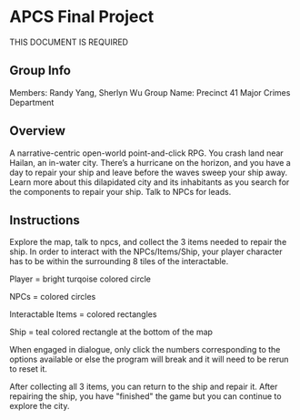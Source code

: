 # APCS Final Project
THIS DOCUMENT IS REQUIRED
## Group Info
Members: Randy Yang, Sherlyn Wu
Group Name: Precinct 41 Major Crimes Department

## Overview
A narrative-centric open-world point-and-click RPG. You crash land near Hailan, an in-water city. There’s a hurricane on the horizon, and you have a day to repair your ship and leave before the waves sweep your ship away. Learn more about this dilapidated city and its inhabitants as you search for the components to repair your ship. Talk to NPCs for leads.

## Instructions
Explore the map, talk to npcs, and collect the 3 items needed to repair the ship. In order to interact with the NPCs/Items/Ship, your player character has to be within the surrounding 8 tiles of the interactable.

Player = bright turqoise colored circle

NPCs = colored circles

Interactable Items = colored rectangles

Ship = teal colored rectangle at the bottom of the map

When engaged in dialogue, only click the numbers corresponding to the options available or else the program will break and it will need to be rerun to reset it.

After collecting all 3 items, you can return to the ship and repair it. After repairing the ship, you have "finished" the game but you can continue to explore the city.
